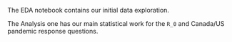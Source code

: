 The EDA notebook contains our initial data exploration. 

The Analysis one has our main statistical work for the `R_0` and Canada/US pandemic response questions. 
